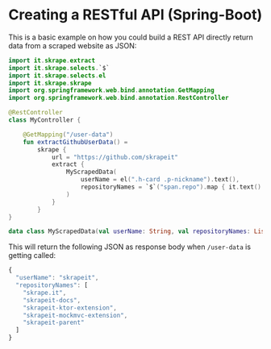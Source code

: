 # Creating a RESTful API \(Spring-Boot\)

This is a basic example on how you could build a REST API directly return data from a scraped website as JSON:

```kotlin
import it.skrape.extract
import it.skrape.selects.`$`
import it.skrape.selects.el
import it.skrape.skrape
import org.springframework.web.bind.annotation.GetMapping
import org.springframework.web.bind.annotation.RestController

@RestController
class MyController {

    @GetMapping("/user-data")
    fun extractGithubUserData() =
        skrape {
            url = "https://github.com/skrapeit"
            extract {
                MyScrapedData(
                    userName = el(".h-card .p-nickname").text(),
                    repositoryNames = `$`("span.repo").map { it.text() }
                )
            }
        }
}

data class MyScrapedData(val userName: String, val repositoryNames: List<String>)
```

This will return the following JSON as response body when `/user-data` is getting called: 

```javascript
{
  "userName": "skrapeit",
  "repositoryNames": [
    "skrape.it",
    "skrapeit-docs",
    "skrapeit-ktor-extension",
    "skrapeit-mockmvc-extension",
    "skrapeit-parent"
  ]
}
```

